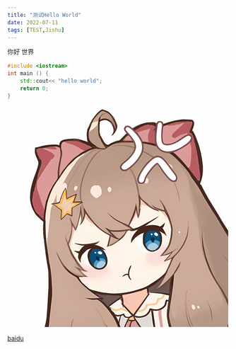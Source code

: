 ```yaml
---
title: "测试Hello World"
date: 2022-07-11
tags: [TEST,Jishu]
---
```

你好 世界
```cpp
#include <iostream>
int main () {
    std::cout<< "hello world";
    return 0;
}
```

![Tiana](/image/diana.jpg)

[baidu](http://www.baidu.com/)
